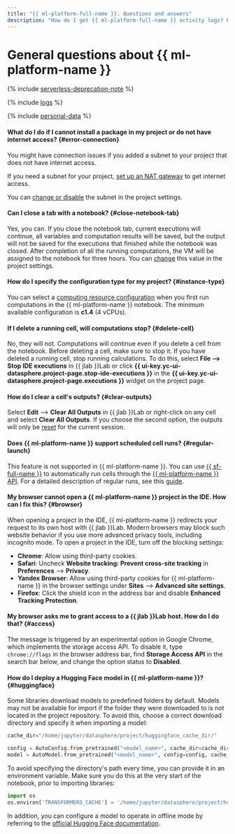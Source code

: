 ```yaml
---
title: "{{ ml-platform-full-name }}. Questions and answers"
description: "How do I get {{ ml-platform-full-name }} activity logs? Find the answer to this and other questions in this article."
---
```


# General questions about {{ ml-platform-name }}

{% include [serverless-deprecation-note](../../_includes/datasphere/serverless-deprecation-note.md) %}

{% include [logs](../../_qa/logs.md) %}

{% include [personal-data](../../_qa/personal-data.md) %}

#### What do I do if I cannot install a package in my project or do not have internet access? {#error-connection}

You might have connection issues if you added a subnet to your project that does not have internet access.

If you need a subnet for your project, [set up an NAT gateway](../../vpc/operations/create-nat-gateway.md) to get internet access.

You can [change or disable](../operations/projects/update.md) the subnet in the project settings.

#### Can I close a tab with a notebook? {#close-notebook-tab}

Yes, you can. If you close the notebook tab, current executions will continue, all variables and computation results will be saved, but the output will not be saved for the executions that finished while the notebook was closed.
After completion of all the running computations, the VM will be assigned to the notebook for three hours. You can [change](../operations/projects/update.md) this value in the project settings.

#### How do I specify the configuration type for my project? {#instance-type}

You can select a [computing resource configuration](../concepts/configurations.md) when you first run computations in the {{ ml-platform-name }} notebook. The minimum available configuration is **c1.4** (4 vCPUs).

#### If I delete a running cell, will computations stop? {#delete-cell}

No, they will not. Computations will continue even if you delete a cell from the notebook. Before deleting a cell, make sure to stop it. If you have deleted a running cell, stop running calculations. To do this, select **File ⟶ Stop IDE executions** in {{ jlab }}Lab or click **{{ ui-key.yc-ui-datasphere.project-page.stop-ide-executions }}** in the **{{ ui-key.yc-ui-datasphere.project-page.executions }}** widget on the project page.

#### How do I clear a cell's outputs? {#clear-outputs}

Select **Edit** ⟶ **Clear All Outputs** in {{ jlab }}Lab or right-click on any cell and select **Clear All Outputs**. If you choose the second option, the outputs will only be [reset](../operations/projects/clear-outputs.md) for the current session.

#### Does {{ ml-platform-name }} support scheduled cell runs? {#regular-launch}

This feature is not supported in {{ ml-platform-name }}. You can use [{{ sf-full-name }}](../../functions/concepts/trigger/timer.md) to automatically run cells through the [{{ ml-platform-name }} API](../api-ref/overview.md). For a detailed description of regular runs, see this [guide](../tutorials/regular-launch.md).

#### My browser cannot open a {{ ml-platform-name }} project in the IDE. How can I fix this? {#browser}

When opening a project in the IDE, {{ ml-platform-name }} redirects your request to its own host with {{ jlab }}Lab. Modern browsers may block such website behavior if you use more advanced privacy tools, including incognito mode. To open a project in the IDE, turn off the blocking settings:

* **Chrome**: Allow using third-party cookies.
* **Safari**: Uncheck **Website tracking: Prevent cross-site tracking** in **Preferences** ⟶ **Privacy**.
* **Yandex Browser**: Allow using third-party cookies for {{ ml-platform-name }} in the browser settings under **Sites** ⟶ **Advanced site settings**.
* **Firefox**: Click the shield icon in the address bar and disable **Enhanced Tracking Protection**.

#### My browser asks me to grant access to a {{ jlab }}Lab host. How do I do that? {#access}

The message is triggered by an experimental option in Google Chrome, which implements the storage access API. To disable it, type `chrome://flags` in the browser address bar, find **Storage Access API** in the search bar below, and change the option status to **Disabled**.

#### How do I deploy a Hugging Face model in {{ ml-platform-name }}? {#huggingface}

Some libraries download models to predefined folders by default. Models may not be available for import if the folder they were downloaded to is not located in the project repository. To avoid this, choose a correct download directory and specify it when importing a model:

```python
cache_dir="/home/jupyter/datasphere/project/huggingface_cache_dir/"

config = AutoConfig.from_pretrained("<model_name>", cache_dir=cache_dir)
model = AutoModel.from_pretrained("<model_name>", config=config, cache_dir=cache_dir)
```

To avoid specifying the directory's path every time, you can provide it in an environment variable. Make sure you do this at the very start of the notebook, prior to importing libraries:

```python
import os
os.environ['TRANSFORMERS_CACHE'] = '/home/jupyter/datasphere/project/huggingface_cache_dir/'
```

In addition, you can configure a model to operate in offline mode by referring to the [official Hugging Face documentation](https://huggingface.co/docs/transformers/installation#fetch-models-and-tokenizers-to-use-offline).